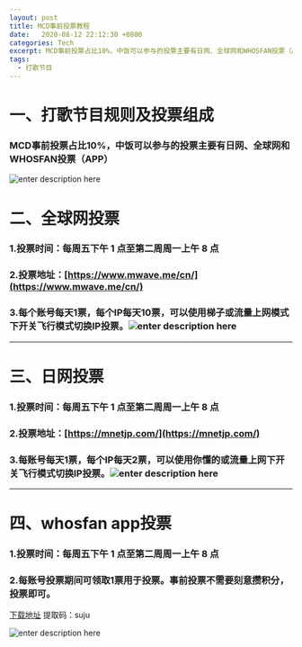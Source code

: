 ```yaml
---
layout: post
title: MCD事前投票教程
date:   2020-08-12 22:12:30 +0800
categories: Tech
excerpt: MCD事前投票占比10%，中饭可以参与的投票主要有日网、全球网和WHOSFAN投票（APP）
tags:
  - 打歌节目
---
```

# 一、打歌节目规则及投票组成
### MCD事前投票占比10%，中饭可以参与的投票主要有日网、全球网和WHOSFAN投票（APP）
![enter description here](https://github.com/plxd1106/plxd1106.github.io/blob/gh-pages/_posts/images/MCD.jpg?raw=true)
# 二、全球网投票
### 1.投票时间：每周五下午 1 点至第二周周一上午 8 点 
### 2.投票地址：[https://www.mwave.me/cn/](https://www.mwave.me/cn/)
### 3.每个账号每天1票，每个IP每天10票，可以使用梯子或流量上网模式下开关飞行模式切换IP投票。![enter description here](https://github.com/plxd1106/plxd1106.github.io/blob/gh-pages/_posts/images/%E5%85%A8%E7%90%83%E7%BD%91.jpg?raw=true)
---

# 三、日网投票
###  1.投票时间：每周五下午 1 点至第二周周一上午 8 点
###  2.投票地址：[https://mnetjp.com/](https://mnetjp.com/)
###  3.每账号每天1票，每个IP每天2票，可以使用你懂的或流量上网下开关飞行模式切换IP投票。![enter description here](https://github.com/plxd1106/plxd1106.github.io/blob/gh-pages/_posts/images/mcd%E6%97%A5%E7%BD%91.jpg?raw=true)
---
# 四、whosfan app投票
### 1.投票时间：每周五下午 1 点至第二周周一上午 8 点
### 2.每账号投票期间可领取1票用于投票。事前投票不需要刻意攒积分，投票即可。
[下载地址](https://pan.baidu.com/s/19xXZmG-SM_nCxp82VkmDlQ)   提取码：suju


![enter description here](https://github.com/plxd1106/plxd1106.github.io/blob/gh-pages/_posts/images/whosfan.jpg?raw=true)
